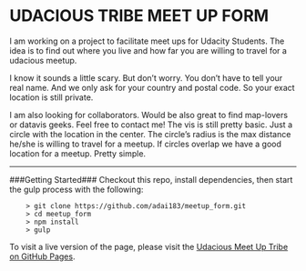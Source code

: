 UDACIOUS TRIBE MEET UP FORM
====
I am working on a project to facilitate meet ups for Udacity Students.
The idea is to find out where you live and how far you are willing to travel for a  udacious meetup.

I know it sounds a little scary. But don’t worry. You don’t have to tell your real name. And we only ask for your country and postal code. So your exact location is still private.

I am also looking for collaborators.
Would be also great to find map-lovers or datavis geeks. Feel free to contact me! 
The vis is still pretty basic. Just a circle with the location in the center.
The circle’s radius is the max distance he/she is willing to travel for a meetup.
If circles overlap we have a good location for a meetup. Pretty simple.

---

###Getting Started###
Checkout this repo, install dependencies, then start the gulp process with the following:

```
	> git clone https://github.com/adai183/meetup_form.git
	> cd meetup_form
	> npm install
	> gulp
```

To visit a live version of the page, please visit the [Udacious Meet Up Tribe on GitHub Pages](http://adai183.github.io/meetup_form/).
